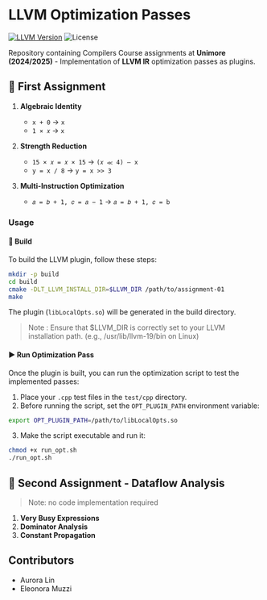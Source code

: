 # LLVM Optimization Passes

[![LLVM Version](https://img.shields.io/badge/LLVM-19.1.7-orange.svg)](https://llvm.org/)
![License](https://img.shields.io/badge/License-MIT-blue.svg)

Repository containing Compilers Course assignments at **Unimore (2024/2025)** - Implementation of **LLVM IR** optimization passes as plugins.

## 📂 First Assignment 

1. **Algebraic Identity**
    - `x + 0` → `x`
    - `1 × 𝑥` → `x`

2. **Strength Reduction**
    - `15 × 𝑥 = 𝑥 × 15` → `(𝑥 ≪ 4) – x`
    - `y = x / 8` → `y = x >> 3`

3. **Multi-Instruction Optimization**
    - `𝑎 = 𝑏 + 1, 𝑐 = 𝑎 − 1` → `𝑎 = 𝑏 + 1, 𝑐 = b`

### Usage

#### 🔧 Build
To build the LLVM plugin, follow these steps:
```bash
mkdir -p build
cd build
cmake -DLT_LLVM_INSTALL_DIR=$LLVM_DIR /path/to/assignment-01
make
```
The plugin (`libLocalOpts.so`) will be generated in the build directory.
> Note : Ensure that $LLVM_DIR is correctly set to your LLVM installation path. 
> (e.g., /usr/lib/llvm-19/bin on Linux)
#### ▶️ Run Optimization Pass
Once the plugin is built, you can run the optimization script to test the implemented passes:
1. Place your `.cpp` test files in the `test/cpp` directory.
2. Before running the script, set the `OPT_PLUGIN_PATH` environment variable:
```bash
export OPT_PLUGIN_PATH=/path/to/libLocalOpts.so
```
3. Make the script executable and run it:
```bash
chmod +x run_opt.sh
./run_opt.sh
```
## 📂 Second Assignment - Dataflow Analysis
> Note: no code implementation required
1. **Very Busy Expressions**
2. **Dominator Analysis**
3. **Constant Propagation**

## Contributors
- Aurora Lin
- Eleonora Muzzi
